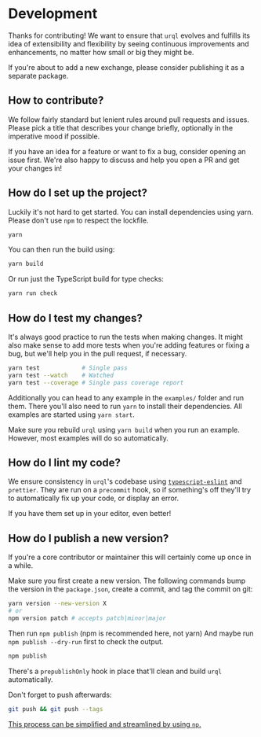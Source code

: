 # Development

Thanks for contributing! We want to ensure that `urql` evolves and fulfills
its idea of extensibility and flexibility by seeing continuous improvements
and enhancements, no matter how small or big they might be.

If you're about to add a new exchange, please consider publishing it as
a separate package.

## How to contribute?

We follow fairly standard but lenient rules around pull requests and issues.
Please pick a title that describes your change briefly, optionally in the imperative
mood if possible.

If you have an idea for a feature or want to fix a bug, consider opening an issue
first. We're also happy to discuss and help you open a PR and get your changes
in!

## How do I set up the project?

Luckily it's not hard to get started. You can install dependencies using yarn.
Please don't use `npm` to respect the lockfile.

```sh
yarn
```

You can then run the build using:

```sh
yarn build
```

Or run just the TypeScript build for type checks:

```sh
yarn run check
```

## How do I test my changes?

It's always good practice to run the tests when making changes.
It might also make sense to add more tests when you're adding features
or fixing a bug, but we'll help you in the pull request, if necessary.

```sh
yarn test            # Single pass
yarn test --watch    # Watched
yarn test --coverage # Single pass coverage report
```

Additionally you can head to any example in the `examples/` folder
and run them. There you'll also need to run `yarn` to install their
dependencies. All examples are started using `yarn start`.

Make sure you rebuild `urql` using `yarn build` when you run an
example. However, most examples will do so automatically.

## How do I lint my code?

We ensure consistency in `urql`'s codebase using [`typescript-eslint`](https://github.com/typescript-eslint/typescript-eslint) and `prettier`.
They are run on a `precommit` hook, so if something's off they'll try
to automatically fix up your code, or display an error.

If you have them set up in your editor, even better!

## How do I publish a new version?

If you're a core contributor or maintainer this will certainly come
up once in a while.

Make sure you first create a new version. The following commands
bump the version in the `package.json`, create a commit,
and tag the commit on git:

```sh
yarn version --new-version X
# or
npm version patch # accepts patch|minor|major
```

Then run `npm publish` (npm is recommended here, not yarn)
And maybe run `npm publish --dry-run` first to check the output.

```sh
npm publish
```

There's a `prepublishOnly` hook in place that'll clean and build
`urql` automatically.

Don't forget to push afterwards:

```sh
git push && git push --tags
```

[This process can be simplified and streamlined by using `np`.](https://github.com/sindresorhus/np)
